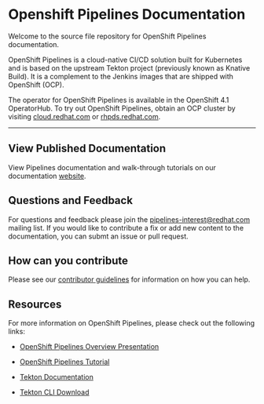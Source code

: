 # Openshift Pipelines Documentation

Welcome to the source file repository for OpenShift Pipelines documentation.

OpenShift Pipelines is a cloud-native CI/CD solution built for Kubernetes and is based on the upstream Tekton project (previously known as Knative Build). 
It is a complement to the Jenkins images that are shipped with OpenShift (OCP).

The operator for OpenShift Pipelines is available in the OpenShift 4.1 OperatorHub.
To try out OpenShift Pipelines, obtain an OCP cluster by visiting [cloud.redhat.com](cloud.redhat.com) or [rhpds.redhat.com](rhpds.redhat.com).

----------------------------------------

## View Published Documentation

View Pipelines documentation and walk-through tutorials on our documentation 
[website](https://openshift.github.io/pipelines-docs/).


## Questions and Feedback

For questions and feedback please join the pipelines-interest@redhat.com mailing list. If you would like to contribute a fix or add new content to the documentation, you can
submt an issue or pull request.


## How can you contribute

Please see our [contributor guidelines](contributing/con_contributing-documentation.md) for information on how you can help.


## Resources

For more information on OpenShift Pipelines, please check out the following links: 

* [OpenShift Pipelines Overview Presentation](https://docs.google.com/presentation/d/1E6FChdbIrMHlynF-yvEMrTiAnR8rwMdvebBxPgdcmrE/edit#slide=id.g547716335e_0_260)

* [OpenShift Pipelines Tutorial](https://github.com/openshift/pipelines-tutorial/)

* [Tekton Documentation](https://github.com/tektoncd/pipeline/tree/master/docs)

* [Tekton CLI Download](https://github.com/tektoncd/cli/tree/v0.1.2)


